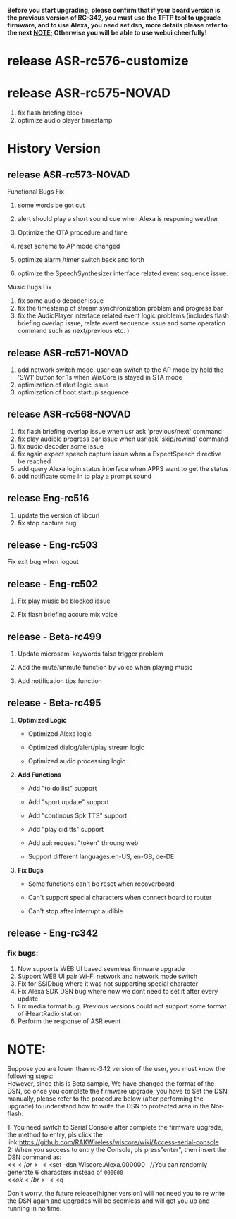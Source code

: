 **Before you start upgrading, please confirm that if your board version is the
previous version of RC-342, you must use the TFTP tool to upgrade firmware, and
to use Alexa, you need set dsn, more details please refer to the next <a href="#note">NOTE</a>;
Otherwise you will be able to use webui cheerfully!**



# release ASR-rc576-customize

# release ASR-rc575-NOVAD
1. fix flash briefing block
2. optimize audio player timestamp

# History Version

## release ASR-rc573-NOVAD

Functional Bugs Fix
1. some words be got cut 

2. alert should play a short sound cue when Alexa is responing weather

3. Optimize the OTA procedure and time

4. reset scheme to AP mode changed 

5. optimize alarm /timer switch back and forth 

6. optimize the SpeechSynthesizer interface related event sequence issue.

Music Bugs Fix
1. fix some audio decoder issue
2. fix the timestamp of stream synchronization problem and progress bar
3. fix the AudioPlayer interface related event logic problems (includes flash
		briefing overlap issue, relate event sequence issue and some operation
		command such as next/previous etc. )

## release ASR-rc571-NOVAD

1. add network switch mode, user can switch to the AP mode by hold the 'SW1'
   button for 1s when WisCore is stayed in STA mode
2. optimization of alert logic issue
3. optimization of boot startup sequence

## release ASR-rc568-NOVAD

1. fix flash briefing overlap issue when usr ask 'previous/next' command
2. fix play audible progress bar issue when usr ask 'skip/rewind' command
3. fix audio decoder some issue
4. fix again expect speech capture issue when a ExpectSpeech directive be
   reached
5. add query Alexa login status interface when APPS want to get the status
6. add notificate come in to play a prompt sound


## release Eng-rc516

1. update the version of libcurl
2. fix stop capture bug

## release - Eng-rc503

   Fix exit bug when logout

## release - Eng-rc502

1. Fix play music be blocked issue

2. Fix flash briefing accure mix voice

## release - Beta-rc499
1. Update microsemi keywords false trigger problem

2. Add the mute/unmute function by voice when playing music

3. Add notification tips function

## release - Beta-rc495

1. **Optimized Logic**
	
	* Optimized Alexa logic

	* Optimized dialog/alert/play stream logic
	
	* Optimized audio processing logic

2. **Add Functions**

	* Add "to do list" support

	* Add "sport update" support

	* Add "continous Spk TTS" support

	* Add "play cid tts" support

	* Add api: request "token" throung web

	* Support different languages:en-US, en-GB, de-DE

3. **Fix Bugs**
	
	* Some functions can't be reset when recoverboard

	* Can't support special characters when connect board to router 

	* Can't stop after interrupt audible


## release - Eng-rc342

### fix bugs:
1. Now supports WEB UI based seemless firmware upgrade</br>
2. Support WEB UI pair Wi-Fi network and network mode switch</br>
3. Fix for SSIDbug  where it was not supporting special character</br>
4. Fix Alexa SDK DSN bug where now we dont need to set it after every update</br>
5. Fix media format bug. Previous versions could not support some format of iHeartRadio station</br>
6. Perform the response of ASR event</br>

# NOTE:
<div id="note"></div>
Suppose you are lower than rc-342 version of the user, you must know the following steps:</br>
 However, since this is Beta sample, We have changed the format of the DSN, so once you complete the firmware upgrade, you have to Set the DSN manually, please refer to the procedure below (after performing the upgrade) to understand how to write the DSN to protected area in the Nor-flash:</br>

1: You need switch to Serial Console after complete the firmware upgrade, the method to entry, pls click the link:https://github.com/RAKWireless/wiscore/wiki/Access-serial-console </br>
2: When you success to entry the Console, pls press"enter", then insert the DSN command as:</br>
<<$</br>
<<$set -dsn Wiscore.Alexa.000000    //You can randomly generate 6 characters instead of `000000`</br>
<<$ok</br>
<<$q</br>

Don't worry, the future release(higher version) will not need you to re write the DSN again and upgrades will be seemless and will get you up and running in no time. </br>
